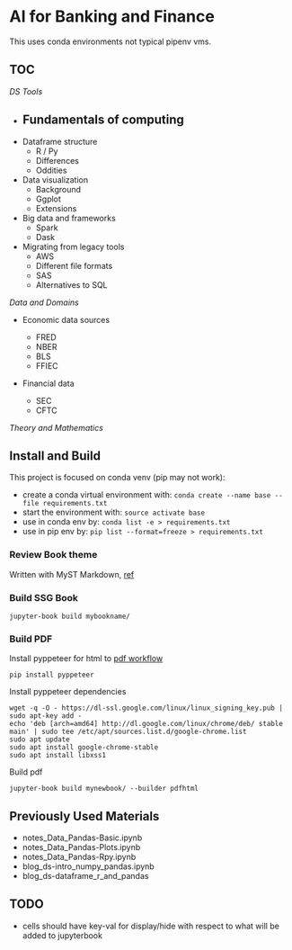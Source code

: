 # AI for Banking and Finance

This uses conda environments not typical pipenv vms.

## TOC

_DS Tools_

* Fundamentals of computing
  - 
* Dataframe structure
  - R / Py
  - Differences
  - Oddities
* Data visualization
  - Background
  - Ggplot
  - Extensions
* Big data and frameworks
  - Spark
  - Dask
* Migrating from legacy tools
  - AWS
  - Different file formats
  - SAS
  - Alternatives to SQL


_Data and Domains_

* Economic data sources 
  - FRED
  - NBER
  - BLS
  - FFIEC

* Financial data
  - SEC
  - CFTC


_Theory and Mathematics_





## Install and Build

This project is focused on conda venv (pip may not work):

* create a conda virtual environment with: `conda create --name base --file requirements.txt`
* start the environment with: `source activate base`
* use in conda env by: `conda list -e > requirements.txt`
* use in pip env by: `pip list --format=freeze > requirements.txt`


### Review Book theme

Written with MyST Markdown, [ref](https://sphinx-book-theme.readthedocs.io/en/stable/tutorials/get-started.html)


### Build SSG Book

```
jupyter-book build mybookname/
```


### Build PDF

Install pyppeteer for html to [pdf workflow](https://jupyterbook.org/en/stable/advanced/pdf.html)
```
pip install pyppeteer
```

Install pyppeteer dependencies
```
wget -q -O - https://dl-ssl.google.com/linux/linux_signing_key.pub | sudo apt-key add -
echo 'deb [arch=amd64] http://dl.google.com/linux/chrome/deb/ stable main' | sudo tee /etc/apt/sources.list.d/google-chrome.list
sudo apt update 
sudo apt install google-chrome-stable
sudo apt install libxss1
```

Build pdf
```
jupyter-book build mynewbook/ --builder pdfhtml
```


## Previously Used Materials

* notes_Data_Pandas-Basic.ipynb
* notes_Data_Pandas-Plots.ipynb
* notes_Data_Pandas-Rpy.ipynb
* blog_ds-intro_numpy_pandas.ipynb
* blog_ds-dataframe_r_and_pandas


## TODO

* cells should have key-val for display/hide with respect to what will be added to jupyterbook
